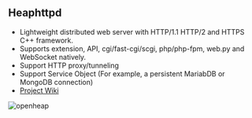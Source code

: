 ## Heaphttpd
* Lightweight distributed web server with HTTP/1.1 HTTP/2 and HTTPS C++ framework.
* Supports extension, API, cgi/fast-cgi/scgi, php/php-fpm, web.py and WebSocket natively.
* Support HTTP proxy/tunneling
* Support Service Object (For example, a persistent MariabDB or MongoDB connection)
* [Project Wiki](https://github.com/uplusware/heaphttpd/wiki/)

![openheap](https://raw.githubusercontent.com/uplusware/heaphttpd/master/doc/heaphttpd.png)
